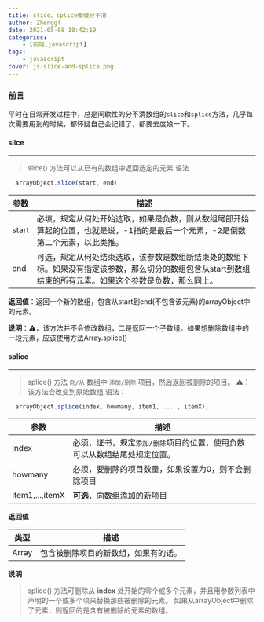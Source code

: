 ```yaml
---
title: slice、splice傻傻分不清
author: Zhenggl
date: 2021-05-08 18:42:19
categories:
    - [前端,javascript]
tags:
    - javascript
cover: js-slice-and-splice.png
---
```


### 前言
平时在日常开发过程中，总是间歇性的分不清数组的`slice`和`splice`方法，几乎每次需要用到的时候，都怀疑自己会记错了，都要去度娘一下。

#### slice
---
> slice() 方法可以从已有的数组中返回选定的元素
> 语法
```javascript
  arrayObject.slice(start, end)
```
| 参数 | 描述 |
| --- | --- |
| start | 必填，规定从何处开始选取，如果是负数，则从数组尾部开始算起的位置，也就是说，-1指的是最后一个元素，-2是倒数第二个元素，以此类推。|
| end | 可选，规定从何处结束选取，该参数是数组断结束处的数组下标。如果没有指定该参数，那么切分的数组包含从start到数组结束的所有元素。如果这个参数是负数，那么同上。 |

**返回值**：返回一个新的数组，包含从start到end(不包含该元素)的arrayObject中的元素。

**说明**：⚠️，该方法并不会修改数组，二是返回一个子数组。如果想删除数组中的一段元素，应该使用方法Array.splice()

#### splice
---
> splice() 方法 `向/从` 数组中 `添加/删除` 项目，然后返回被删除的项目。
> ⚠️：该方法会改变到原始数组
> 语法：
```javascript
  arrayObject.splice(index, howmany, item1, ... , itemX);
```
| 参数 | 描述 |
| --- | --- |
| index | 必须，证书，规定`添加/删除`项目的位置，使用负数可以从数组结尾处规定位置。 |
| howmany | 必须，要删除的项目数量，如果设置为0，则不会删除项目 |
| item1,...,itemX | **可选**，向数组添加的新项目 |
**返回值**

| 类型 | 描述 |
| --- | --- |
| Array | 包含被删除项目的新数组，如果有的话。 |

**说明**
> splice() 方法可删除从 **index** 处开始的零个或多个元素，并且用参数列表中声明的一个或多个项来替换那些被删除的元素。
> 如果从arrayObject中删除了元素，则返回的是含有被删除的元素的数组。
